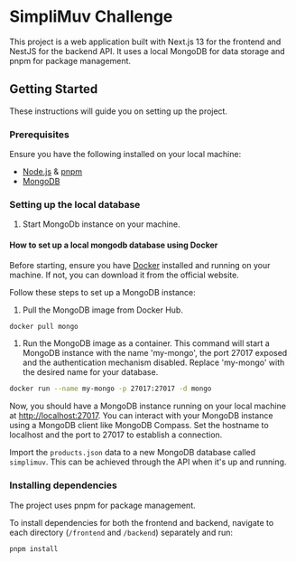 # SimpliMuv Challenge

This project is a web application built with Next.js 13 for the frontend and NestJS for the backend API. It uses a local MongoDB for data storage and pnpm for package management.

## Getting Started

These instructions will guide you on setting up the project.

### Prerequisites

Ensure you have the following installed on your local machine:

- [Node.js](https://nodejs.org/) & [pnpm](https://pnpm.io/installation)
- [MongoDB](https://www.mongodb.com/try/download/community)

### Setting up the local database

1. Start MongoDb instance on your machine.

#### How to set up a local mongodb database using Docker

Before starting, ensure you have [Docker](https://www.docker.com/products/docker-desktop) installed and running on your machine. If not, you can download it from the official website.

Follow these steps to set up a MongoDB instance:

1. Pull the MongoDB image from Docker Hub.

```zsh
docker pull mongo
```

1. Run the MongoDB image as a container. This command will start a MongoDB instance with the name 'my-mongo', the port 27017 exposed and the authentication mechanism disabled. Replace 'my-mongo' with the desired name for your database.

```zsh
docker run --name my-mongo -p 27017:27017 -d mongo
```

Now, you should have a MongoDB instance running on your local machine at [http://localhost:27017](http://localhost:27017).
You can interact with your MongoDB instance using a MongoDB client like MongoDB Compass. Set the hostname to localhost and the port to 27017 to establish a connection.

Import the `products.json` data to a new MongoDB database called `simplimuv`. This can be achieved through the API when it's up and running.

### Installing dependencies

The project uses pnpm for package management.

To install dependencies for both the frontend and backend, navigate to each directory (`/frontend` and `/backend`) separately and run:

```zsh
pnpm install
```
